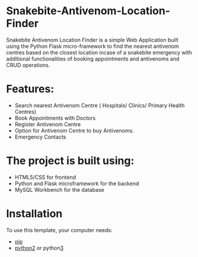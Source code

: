 # Snakebite-Antivenom-Location-Finder
Snakebite Antivenom Location Finder is a simple Web Application built using the Python Flask micro-framework to find the nearest antivenom centres based on the closest location incase of a snakebite emergency with additional functionalities of booking appointments and antivenoms and CRUD operations.
# Features:
- Search nearest Antivenom Centre ( Hospitals/ Clinics/ Primary Health Centres)
- Book Appointments with Doctors
- Register Antivenom Centre
- Option for Antivenom Centre to buy Antivenoms. 
- Emergency Contacts

# The project is built using:
- HTML5/CSS for frontend
- Python and Flask microframework for the backend
- MySQL Workbench for the database

# Installation
To use this template, your computer needs:
- [pip](https://pip.pypa.io/en/stable/)
- [python2](https://www.python.org/download/releases/2.0/) or python[3](https://www.python.org/downloads/)

